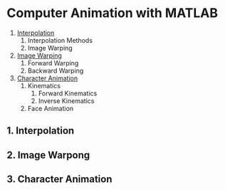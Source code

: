 # Computer Animation with MATLAB

1. [Interpolation](./README.md#1-interpolation)
    1. Interpolation Methods
    2. Image Warping
2. [Image Warping](./README.md#2-image-warping)
    1. Forward Warping
    2. Backward Warping
3. [Character Animation](./README.md#3-character-animation)
    1. Kinematics
        1. Forward Kinematics
        2. Inverse Kinematics
    2. Face Animation
    
## 1. Interpolation

## 2. Image Warpong

## 3. Character Animation
